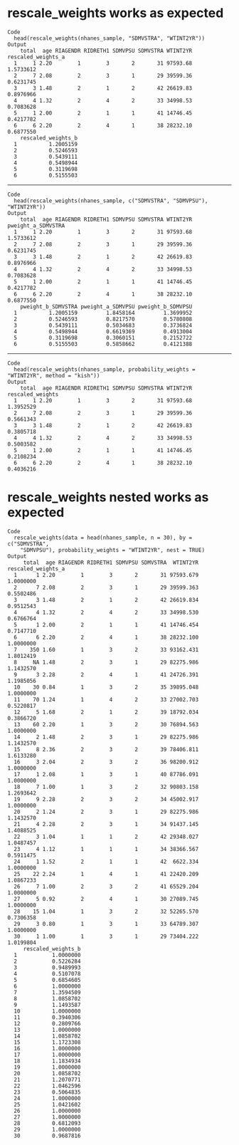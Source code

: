 # rescale_weights works as expected

    Code
      head(rescale_weights(nhanes_sample, "SDMVSTRA", "WTINT2YR"))
    Output
        total  age RIAGENDR RIDRETH1 SDMVPSU SDMVSTRA WTINT2YR rescaled_weights_a
      1     1 2.20        1        3       2       31 97593.68          1.5733612
      2     7 2.08        2        3       1       29 39599.36          0.6231745
      3     3 1.48        2        1       2       42 26619.83          0.8976966
      4     4 1.32        2        4       2       33 34998.53          0.7083628
      5     1 2.00        2        1       1       41 14746.45          0.4217782
      6     6 2.20        2        4       1       38 28232.10          0.6877550
        rescaled_weights_b
      1          1.2005159
      2          0.5246593
      3          0.5439111
      4          0.5498944
      5          0.3119698
      6          0.5155503

---

    Code
      head(rescale_weights(nhanes_sample, c("SDMVSTRA", "SDMVPSU"), "WTINT2YR"))
    Output
        total  age RIAGENDR RIDRETH1 SDMVPSU SDMVSTRA WTINT2YR pweight_a_SDMVSTRA
      1     1 2.20        1        3       2       31 97593.68          1.5733612
      2     7 2.08        2        3       1       29 39599.36          0.6231745
      3     3 1.48        2        1       2       42 26619.83          0.8976966
      4     4 1.32        2        4       2       33 34998.53          0.7083628
      5     1 2.00        2        1       1       41 14746.45          0.4217782
      6     6 2.20        2        4       1       38 28232.10          0.6877550
        pweight_b_SDMVSTRA pweight_a_SDMVPSU pweight_b_SDMVPSU
      1          1.2005159         1.8458164         1.3699952
      2          0.5246593         0.8217570         0.5780808
      3          0.5439111         0.5034683         0.3736824
      4          0.5498944         0.6619369         0.4913004
      5          0.3119698         0.3060151         0.2152722
      6          0.5155503         0.5858662         0.4121388

---

    Code
      head(rescale_weights(nhanes_sample, probability_weights = "WTINT2YR", method = "kish"))
    Output
        total  age RIAGENDR RIDRETH1 SDMVPSU SDMVSTRA WTINT2YR rescaled_weights
      1     1 2.20        1        3       2       31 97593.68        1.3952529
      2     7 2.08        2        3       1       29 39599.36        0.5661343
      3     3 1.48        2        1       2       42 26619.83        0.3805718
      4     4 1.32        2        4       2       33 34998.53        0.5003582
      5     1 2.00        2        1       1       41 14746.45        0.2108234
      6     6 2.20        2        4       1       38 28232.10        0.4036216

# rescale_weights nested works as expected

    Code
      rescale_weights(data = head(nhanes_sample, n = 30), by = c("SDMVSTRA",
        "SDMVPSU"), probability_weights = "WTINT2YR", nest = TRUE)
    Output
         total  age RIAGENDR RIDRETH1 SDMVPSU SDMVSTRA  WTINT2YR rescaled_weights_a
      1      1 2.20        1        3       2       31 97593.679          1.0000000
      2      7 2.08        2        3       1       29 39599.363          0.5502486
      3      3 1.48        2        1       2       42 26619.834          0.9512543
      4      4 1.32        2        4       2       33 34998.530          0.6766764
      5      1 2.00        2        1       1       41 14746.454          0.7147710
      6      6 2.20        2        4       1       38 28232.100          1.0000000
      7    350 1.60        1        3       2       33 93162.431          1.8012419
      8     NA 1.48        2        3       1       29 82275.986          1.1432570
      9      3 2.28        2        4       1       41 24726.391          1.1985056
      10    30 0.84        1        3       2       35 39895.048          1.0000000
      11    70 1.24        1        4       2       33 27002.703          0.5220817
      12     5 1.68        2        1       2       39 18792.034          0.3866720
      13    60 2.20        1        3       2       30 76894.563          1.0000000
      14     2 1.48        2        3       1       29 82275.986          1.1432570
      15     8 2.36        2        3       2       39 78406.811          1.6133280
      16     3 2.04        2        3       2       36 98200.912          1.0000000
      17     1 2.08        1        3       1       40 87786.091          1.0000000
      18     7 1.00        1        3       2       32 90803.158          1.2693642
      19     9 2.28        2        3       2       34 45002.917          1.0000000
      20     2 1.24        2        3       1       29 82275.986          1.1432570
      21     4 2.28        2        3       1       34 91437.145          1.4088525
      22     3 1.04        1        1       2       42 29348.027          1.0487457
      23     4 1.12        1        1       1       34 38366.567          0.5911475
      24     1 1.52        2        1       1       42  6622.334          1.0000000
      25    22 2.24        1        4       1       41 22420.209          1.0867233
      26     7 1.00        2        3       2       41 65529.204          1.0000000
      27     5 0.92        2        4       1       30 27089.745          1.0000000
      28    15 1.04        1        3       2       32 52265.570          0.7306358
      29     3 0.80        1        3       1       33 64789.307          1.0000000
      30     1 1.00        1        3       1       29 73404.222          1.0199804
         rescaled_weights_b
      1           1.0000000
      2           0.5226284
      3           0.9489993
      4           0.5107078
      5           0.6854605
      6           1.0000000
      7           1.3594509
      8           1.0858702
      9           1.1493587
      10          1.0000000
      11          0.3940306
      12          0.2809766
      13          1.0000000
      14          1.0858702
      15          1.1723308
      16          1.0000000
      17          1.0000000
      18          1.1834934
      19          1.0000000
      20          1.0858702
      21          1.2070771
      22          1.0462596
      23          0.5064835
      24          1.0000000
      25          1.0421602
      26          1.0000000
      27          1.0000000
      28          0.6812093
      29          1.0000000
      30          0.9687816

